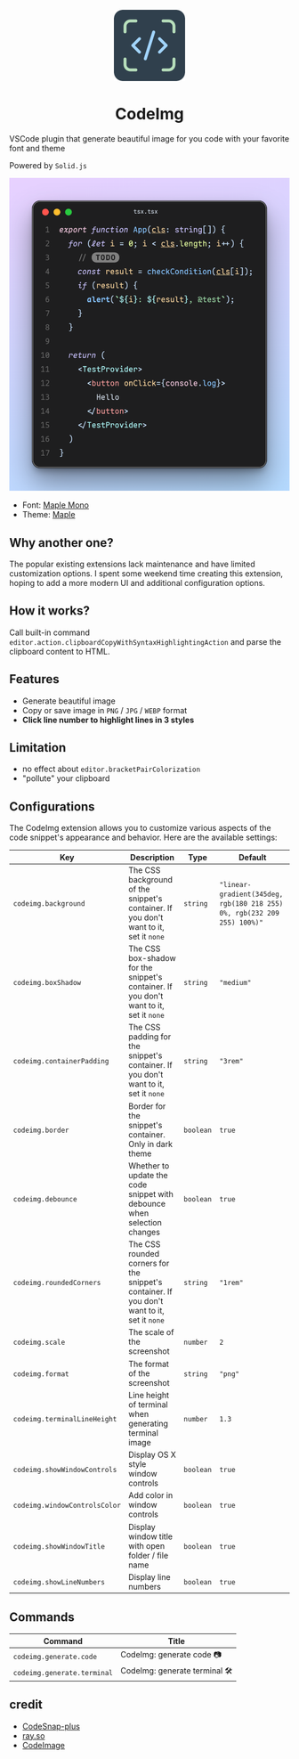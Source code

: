 <p align="center">
  <img height="128" src="./resources/icon.png"></img>
  <h1 align="center">CodeImg</h1>
</p>



VSCode plugin that generate beautiful image for you code with your favorite font and theme

Powered by `Solid.js`

![](./resources/showcase.png)

- Font: [Maple Mono](https://github.com/subframe7536/maple-font/tree/variable)
- Theme: [Maple](https://github.com/subframe7536/vscode-theme-maple)

## Why another one?

The popular existing extensions lack maintenance and have limited customization options. I spent some weekend time creating this extension, hoping to add a more modern UI and additional configuration options.

## How it works?

Call built-in command `editor.action.clipboardCopyWithSyntaxHighlightingAction` and parse the clipboard content to HTML.

## Features

- Generate beautiful image
- Copy or save image in `PNG` / `JPG` / `WEBP` format
- **Click line number to highlight lines in 3 styles**

## Limitation

- no effect about `editor.bracketPairColorization`
- "pollute" your clipboard

## Configurations

The CodeImg extension allows you to customize various aspects of the code snippet's appearance and behavior. Here are the available settings:

<!-- configs -->

| Key                           | Description                                                                                 | Type      | Default                                                                 |
| ----------------------------- | ------------------------------------------------------------------------------------------- | --------- | ----------------------------------------------------------------------- |
| `codeimg.background`          | The CSS background of the snippet's container. If you don't want to it, set it `none`       | `string`  | `"linear-gradient(345deg, rgb(180 218 255) 0%, rgb(232 209 255) 100%)"` |
| `codeimg.boxShadow`           | The CSS box-shadow for the snippet's container. If you don't want to it, set it `none`      | `string`  | `"medium"`                                                              |
| `codeimg.containerPadding`    | The CSS padding for the snippet's container. If you don't want to it, set it `none`         | `string`  | `"3rem"`                                                                |
| `codeimg.border`              | Border for the snippet's container. Only in dark theme                                      | `boolean` | `true`                                                                  |
| `codeimg.debounce`            | Whether to update the code snippet with debounce when selection changes                     | `boolean` | `true`                                                                  |
| `codeimg.roundedCorners`      | The CSS rounded corners for the snippet's container. If you don't want to it, set it `none` | `string`  | `"1rem"`                                                                |
| `codeimg.scale`               | The scale of the screenshot                                                                 | `number`  | `2`                                                                     |
| `codeimg.format`              | The format of the screenshot                                                                | `string`  | `"png"`                                                                 |
| `codeimg.terminalLineHeight`  | Line height of terminal when generating terminal image                                      | `number`  | `1.3`                                                                   |
| `codeimg.showWindowControls`  | Display OS X style window controls                                                          | `boolean` | `true`                                                                  |
| `codeimg.windowControlsColor` | Add color in window controls                                                                | `boolean` | `true`                                                                  |
| `codeimg.showWindowTitle`     | Display window title with open folder / file name                                           | `boolean` | `true`                                                                  |
| `codeimg.showLineNumbers`     | Display line numbers                                                                        | `boolean` | `true`                                                                  |

<!-- configs -->

## Commands

<!-- commands -->

| Command                     | Title                          |
| --------------------------- | ------------------------------ |
| `codeimg.generate.code`     | CodeImg: generate code 📷      |
| `codeimg.generate.terminal` | CodeImg: generate terminal 🛠️ |

<!-- commands -->

## credit

- [CodeSnap-plus](https://github.com/huibizhang/CodeSnap-plus)
- [ray.so](https://ray.so)
- [CodeImage](https://codeimage.dev/)
